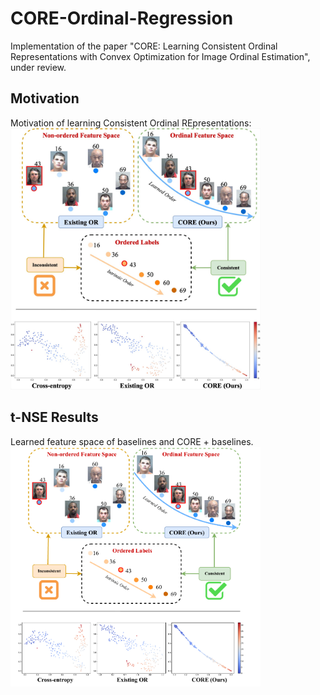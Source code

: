 # CORE-Ordinal-Regression
Implementation of the paper "CORE: Learning Consistent Ordinal Representations with Convex Optimization for Image Ordinal Estimation", under review.

## Motivation
Motivation of learning Consistent Ordinal REpresentations:
<img src='figures/motivation.jpg' width="400">


## t-NSE Results
Learned feature space of baselines and CORE + baselines.
<img src='figures/motivation.pdf' width="400">




